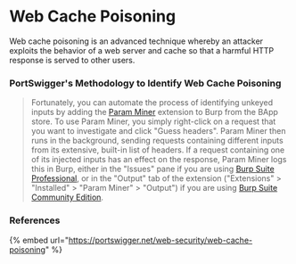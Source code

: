 # Web Cache Poisoning

Web cache poisoning is an advanced technique whereby an attacker exploits the behavior of a web server and cache so that a harmful HTTP response is served to other users.

### PortSwigger's Methodology to Identify Web Cache Poisoning

> Fortunately, you can automate the process of identifying unkeyed inputs by adding the [Param Miner](https://portswigger.net/bappstore/17d2949a985c4b7ca092728dba871943) extension to Burp from the BApp store. To use Param Miner, you simply right-click on a request that you want to investigate and click "Guess headers". Param Miner then runs in the background, sending requests containing different inputs from its extensive, built-in list of headers. If a request containing one of its injected inputs has an effect on the response, Param Miner logs this in Burp, either in the "Issues" pane if you are using [Burp Suite Professional](https://portswigger.net/burp/pro), or in the "Output" tab of the extension ("Extensions" > "Installed" > "Param Miner" > "Output") if you are using [Burp Suite Community Edition](https://portswigger.net/burp/communitydownload).

### References

{% embed url="https://portswigger.net/web-security/web-cache-poisoning" %}
